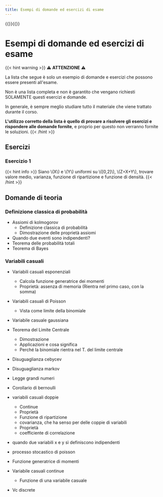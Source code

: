 ```yaml
---
title: Esempi di domande ed esercizi di esame
---
```


{{<katex>}}{{</katex>}}

# Esempi di domande ed esercizi di esame

{{< hint warning >}}
⚠️ **ATTENZIONE** ⚠️

La lista che segue è solo un esempio di domande e esercizi che possono essere presenti all'esame.

Non è una lista completa e non è garantito che vengano richiesti SOLAMENTE questi esercizi e domande.

In generale, è sempre meglio studiare tutto il materiale che viene trattato durante il corso.

**L'utilizzo corretto della lista è quello di provare a risolvere gli esercizi e rispondere alle domande fornite**, e proprio per questo non verranno fornite le soluzioni.
{{< /hint >}}

## Esercizi

### Esercizio 1

{{< hint info >}}
Siano \\(X\\) e \\(Y\\) uniformi su \\([0,2]\\), \\(Z=X+Y\\), trovare valore medio, varianza, funzione di ripartizione e funzione di densità.
{{< /hint >}}

## Domande di teoria

### Definizione classica di probabilità

- Assiomi di kolmogorov
  - Definizione classica di probabilità
  - Dimostrazione delle proprietà assiomi
- Quando due eventi sono indipendenti?
- Teorema delle probabilità totali
- Teorema di Bayes

### Variabili casuali

- Variabili casuali esponenziali

  - Calcola funzione generatrice dei momenti
  - Proprietà: assenza di memoria
    (Rientra nel primo caso, con la somma)

- Variabili casuali di Poisson
  - Vista come limite della binomiale
- Variabile casuale gaussiana

- Teorema del Limite Centrale

  - Dimostrazione
  - Applicazioni e cosa significa
  - Perché la binomiale rientra nel T. del limite centrale

- Disuguaglianza cebycev
- Disuguaglianza markov
- Legge grandi numeri
- Corollario di bernoulli

- variabili casuali doppie
  - Continue
  - Proprietà
  - Funzione di ripartizione
  - covarianza, che ha senso per delle coppie di variabili
  - Proprietà
  - coefficiente di correlazione
- quando due variabili x e y sì definiscono indipendenti
- processo stocastico di poisson
- Funzione generatrice di momenti
- Variabile casuali continue
  - Funzione di una variabile casuale
- Vc discrete
